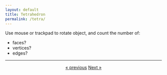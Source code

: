 ```yaml
---
layout: default
title: Tetrahedron
permalink: /tetra/
---
```


<div id="sketch-holder"></div>

Use mouse or trackpad to rotate object, and count the number of:   

- faces? 
- vertices?  
- edges?  

---

<script src="https://cdnjs.cloudflare.com/ajax/libs/p5.js/0.8.0/p5.min.js"></script>
<script>

function setup() {
	//createCanvas(710, 400, WEBGL);
	//createCanvas(600, 600, WEBGL);
	createCanvas(648, 400, WEBGL);
	//cvs.style('display', 'block');    
}

let s = 64;
//let rad60 = 60*PI/180;
let rad60 = radians(60);

function draw() {
	background(250);

	//drag to move the world.
	orbitControl(6,6);

	normalMaterial();
	//rotateX(-s/13);
	//rotateY(s);

	//fill(255);
    stroke('#222222');
	strokeWeight(4);

	//(1,1,1) (1,-1,-1) (-1,-1,1) (-1,1,-1)

	line(s,s,s,s,-s,-s);
	line(s,s,s,-s,-s,s);
	line(s,s,s,-s,s,-s);

	line(s,-s,-s,-s,-s,s);
	line(s,-s,-s,-s,s,-s);
	line(-s,-s,s,-s,s,-s);

	// (0, s * sqrt(2.0 / 3.0), 0);
 //    (s / sqrt(3.0), 0, 0);
 //    (-s / (2.0 * sqrt(3)), 0, -s/2);
 //    (-s / (2.0 * sqrt(3)), 0, s/2);

    // line(0, s * sqrt(2.0 / 3.0), 0, s / sqrt(3.0), 0, 0);
    // line(0, s * sqrt(2.0 / 3.0), 0, -s / (2.0 * sqrt(3)), 0, -s/2);
    // line(0, s * sqrt(2.0 / 3.0), 0, -s / (2.0 * sqrt(3)), 0, s/2);

    // line(s / sqrt(3.0), 0, 0, -s / (2.0 * sqrt(3)), 0, -s/2);
    // line(-s / (2.0 * sqrt(3)), 0, -s/2, -s / (2.0 * sqrt(3)), 0, s/2);
    // line(-s / (2.0 * sqrt(3)), 0, s/2, s / sqrt(3.0), 0, 0);

 //    push();

//    drawtetrahedron();
 //    pop();

}

function drawtetrahedron() {
   beginShape(TRIANGLES);
   vertex(-s/2,0,0);
   vertex(0,sin(rad60)*(-s),0);
   vertex(s/2,0,0);    
  endShape();
  beginShape(TRIANGLES);
   vertex(-s/2,0,0);
   vertex(0,sin(rad60)*(-s)*.5,sin(rad60)*(s));
   vertex(s/2,0,0);    
  endShape();
   beginShape(TRIANGLES);
   vertex(-s/2,0,0);
   vertex(0,sin(rad60)*(-s)*.5,sin(rad60)*(s));
   vertex(0,sin(rad60)*(-s),0);    
  endShape();
    beginShape(TRIANGLES);
     vertex(0,sin(rad60)*(-s),0);
     vertex(0,sin(rad60)*(-s)*.5,sin(rad60)*(s));
     vertex(s/2,0,0);
  endShape();
  
}


// function draw() {
// 	background(250);

// 	//drag to move the world.
// 	orbitControl(6,6);

// 	push();
	
// 	fill(255);

//   	beginShape();
//   	vertex(s, s, s);
//   	vertex(-s, -s, s);
//   	vertex(-s, s, -s);
//   	vertex(s, -s, -s);
//   	endShape(CLOSE);

// 	pop();

// 	normalMaterial();
// 	rotateX(-s/13);
// 	rotateY(s);
// }

</script>

<center>
	<a href="/cube/" class="previous">&laquo; previous</a>
	<a href="/octa/" class="next">Next &raquo;</a>
</center>

